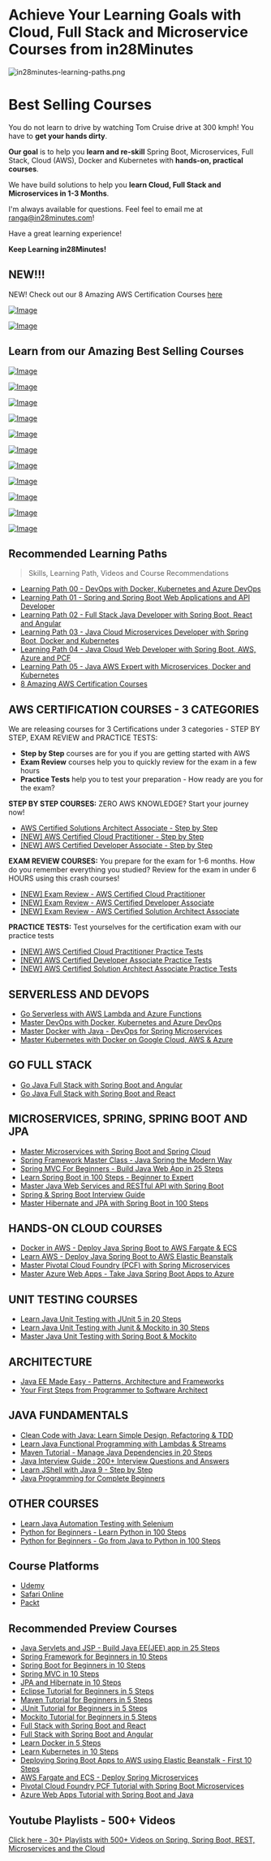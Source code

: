 # Achieve Your Learning Goals with Cloud, Full Stack and Microservice Courses from in28Minutes

![in28minutes-learning-paths.png](https://github.com/in28minutes/learn/raw/master/in28minutes-learning-paths.png)

# Best Selling Courses

You do not learn to drive by watching Tom Cruise drive at 300 kmph! You have to **get your hands dirty**.

**Our goal** is to help you **learn and re-skill** Spring Boot, Microservices, Full Stack, Cloud (AWS), Docker and Kubernetes with **hands-on, practical courses**.

We have build solutions to help you **learn Cloud, Full Stack and Microservices in 1-3 Months**.

I'm always available for questions. Feel feel to email me at ranga@in28minutes.com!

Have a great learning experience!

**Keep Learning in28Minutes!**

## NEW!!!

NEW! Check out our 8 Amazing AWS Certification Courses [here](./learning-paths/aws-certifications.md)

[![Image](https://www.springboottutorial.com/images/Course-go-serverless.png "Go Serverless with AWS Lambda and Azure Functions")](https://links.in28minutes.com/serverless-learn)

[![Image](https://www.springboottutorial.com/images/Course-clean-code.png "Clean Code with Java: Learn Simple Design, Refactoring & TDD")](https://links.in28minutes.com/clean-code-learn)


## Learn from our Amazing Best Selling Courses

[![Image](https://www.springboottutorial.com/images/Course-Master-Microservices-with-Spring-Boot-and-Spring-Cloud.png "Master Microservices with Spring Boot and Spring Cloud")](https://links.in28minutes.com/in28minutes-Microservices)

[![Image](https://www.springboottutorial.com/images/Course-Spring-Framework-Master-Class---Beginner-to-Expert.png "Spring Master Class - Beginner to Expert")](https://links.in28minutes.com/in28minutes-Spring)

[![Image](https://www.springboottutorial.com/images/Course-Go-Full-Stack-With-Spring-Boot-and-React.png "Go Full Stack with Spring Boot and React")](https://links.in28minutes.com/in28minutes-React)

[![Image](https://www.springboottutorial.com/images/Course-DevOps.png "DevOps Course")](https://links.in28minutes.com/DevOps-SBT)

[![Image](https://www.springboottutorial.com/images/Course-aws-architect-associate-certification.png "AWS Architect Associate Certification")](https://links.in28minutes.com/aws-architect-associate-certification)

[![Image](https://www.springboottutorial.com/images/Course-Deploy-Java-Spring-Boot-Apps-To-AWS.png "Deploying Spring Boot Apps to AWS using Elastic Beanstalk")](https://links.in28minutes.com/in28minutes-aws-elastic-beanstalk)

[![Image](https://www.springboottutorial.com/images/Course-KubernetesCrashCourse.png "Kubernetes Crash Course for Java Spring Boot Developers")](https://links.in28minutes.com/in28minutes-Kubernetes)

[![Image](https://www.springboottutorial.com/images/Course-DockerCrashCourseForJavaSpringBootDevelopers.png "Docker Crash Course for Java Spring Boot Developers")](https://links.in28minutes.com/in28minutes-Docker)

[![Image](https://www.springboottutorial.com/images/Course-Learn-Functional-Programming-with-Java.png "Functional Programming with Java")](https://links.in28minutes.com/in28minutes-java-fp)

[![Image](https://www.springboottutorial.com/images/Course-Java-Programming-for-Complete-Beginners-in-250-Steps.png "Java 9 Programming for Complete Beginners in 250 Steps
")](https://links.in28minutes.com/in28minutes-java)

[![Image](https://www.springboottutorial.com/images/Course-Python-Programming-For-Java-Programmers-in-100-Easy-Steps.png "Python For Beginners - Java to Python in 100 Steps")](https://links.in28minutes.com/in28minutes-java-python)

## Recommended Learning Paths

> Skills, Learning Path, Videos and Course Recommendations

 - [Learning Path 00 - DevOps with Docker, Kubernetes and Azure DevOps](./learning-paths/00.md)
 - [Learning Path 01 - Spring and Spring Boot Web Applications and API Developer](./learning-paths/01.md)
 - [Learning Path 02 - Full Stack Java Developer with Spring Boot, React and Angular](./learning-paths/02.md)
 - [Learning Path 03 - Java Cloud Microservices Developer with Spring Boot, Docker and Kubernetes](./learning-paths/03.md)
 - [Learning Path 04 - Java Cloud Web Developer with Spring Boot, AWS, Azure and PCF](./learning-paths/04.md)
 - [Learning Path 05 - Java AWS Expert with Microservices, Docker and Kubernetes](./learning-paths/05.md)
- [8 Amazing AWS Certification Courses](./learning-paths/aws-certifications.md)


## AWS CERTIFICATION COURSES - 3 CATEGORIES

We are releasing courses for 3 Certifications under 3 categories - STEP BY STEP, EXAM REVIEW and PRACTICE TESTS:
- **Step by Step** courses are for you if you are getting started with AWS
- **Exam Review** courses help you to quickly review for the exam in a few hours
- **Practice Tests** help you to test your preparation - How ready are you for the exam?

**STEP BY STEP COURSES:** ZERO AWS KNOWLEDGE? Start your journey now!

- [AWS Certified Solutions Architect Associate - Step by Step](https://www.udemy.com/course/aws-certified-solutions-architect-associate-step-by-step/?referralCode=17C170E214BBCA4215A2)
- [[NEW] AWS Certified Cloud Practitioner - Step by Step](https://www.udemy.com/course/aws-certified-cloud-practitioner-step-by-step/?referralCode=CC97F2AE4BE944E8F190)
- [[NEW] AWS Certified Developer Associate - Step by Step](https://www.udemy.com/course/aws-certified-developer-associate-step-by-step/?referralCode=8F5DCA2483DD36E3DDE2)

**EXAM REVIEW COURSES:** You prepare for the exam for 1-6 months. How do you remember everything you studied? Review for the exam in under 6 HOURS using this crash courses!

- [[NEW] Exam Review - AWS Certified Cloud Practitioner](https://www.udemy.com/course/exam-review-aws-certified-cloud-practitioner/?referralCode=51394EF1D035F1B5FB26)
- [[NEW] Exam Review - AWS Certified Developer Associate](https://www.udemy.com/course/new-exam-review-aws-certified-developer-associate/?referralCode=491B8743371EE97FCE33)
- [[NEW] Exam Review - AWS Certified Solution Architect Associate](https://www.udemy.com/course/exam-aws-certified-solution-architect-associate/?referralCode=1C88146E1248A956F1D3)

**PRACTICE TESTS:** Test yourselves for the certification exam with our practice tests

- [[NEW] AWS Certified Cloud Practitioner Practice Tests](https://www.udemy.com/course/aws-certified-cloud-practitioner-5-practice-tests/?referralCode=2E0DCC0C247F633CB597)
- [[NEW] AWS Certified Developer Associate Practice Tests](https://www.udemy.com/course/aws-certified-developer-associate-practice-tests-5/?referralCode=CD3CD9076D77F6CECD80)
- [[NEW] AWS Certified Solution Architect Associate Practice Tests](https://www.udemy.com/course/aws-certified-solution-architect-associate-practice-tests/?referralCode=1D2375C381CB0C1D994C)

## SERVERLESS AND DEVOPS

- [Go Serverless with AWS Lambda and Azure Functions](https://www.udemy.com/course/serverless-tutorial-aws-lambda-and-azure-functions/?referralCode=FEE4D6C2FE67B6F1C228)
- [Master DevOps with Docker, Kubernetes and Azure DevOps](https://www.udemy.com/course/devops-with-docker-kubernetes-and-azure-devops/?referralCode=F93F55C6C35088856B37)
- [Master Docker with Java - DevOps for Spring Microservices](https://www.udemy.com/course/docker-course-with-java-and-spring-boot-for-beginners/?referralCode=4142AD98678F24F8D6F2)
- [Master Kubernetes with Docker on Google Cloud, AWS & Azure](https://www.udemy.com/course/kubernetes-crash-course-for-java-developers/?referralCode=6DB689318954F1CD4450)

## GO FULL STACK

- [Go Java Full Stack with Spring Boot and Angular](https://www.udemy.com/course/full-stack-application-development-with-spring-boot-and-angular/?referralCode=011818996D7E69AA043A)
- [Go Java Full Stack with Spring Boot and React](https://www.udemy.com/course/full-stack-application-with-spring-boot-and-react/?referralCode=79D51E0FC41B136F0C36)

## MICROSERVICES, SPRING, SPRING BOOT AND JPA

- [Master Microservices with Spring Boot and Spring Cloud](https://www.udemy.com/course/microservices-with-spring-boot-and-spring-cloud/?referralCode=B0F90E21D02F74EDD96D)
- [Spring Framework Master Class - Java Spring the Modern Way](https://www.udemy.com/course/spring-tutorial-for-beginners/?referralCode=366336D53D708ED0B4A7)
- [Spring MVC For Beginners - Build Java Web App in 25 Steps](https://www.udemy.com/course/spring-mvc-tutorial-for-beginners-step-by-step/?referralCode=D03D49134873223A7758)
- [Learn Spring Boot in 100 Steps - Beginner to Expert](https://www.udemy.com/course/spring-boot-tutorial-for-beginners/?referralCode=3E34C56191F10E5519B8)
- [Master Java Web Services and RESTful API with Spring Boot](https://www.udemy.com/course/spring-web-services-tutorial/?referralCode=313AB5BCC3CBBC93C20E)
- [Spring & Spring Boot Interview Guide](https://www.udemy.com/course/spring-interview-questions-and-answers/?referralCode=25AB4487025B7D931E68)
- [Master Hibernate and JPA with Spring Boot in 100 Steps](https://www.udemy.com/course/hibernate-jpa-tutorial-for-beginners-in-100-steps/?referralCode=A3F8F65C26F48C510DB3)

## HANDS-ON CLOUD COURSES
- [Docker in AWS - Deploy Java Spring Boot to AWS Fargate & ECS](https://www.udemy.com/course/deploy-spring-microservices-to-aws-with-ecs-and-aws-fargate/?referralCode=E42DAC845ECB06C06F3C)
- [Learn AWS - Deploy Java Spring Boot to AWS Elastic Beanstalk](https://www.udemy.com/course/deploy-java-spring-boot-to-aws-amazon-web-service/?referralCode=BE833679CA30A6DF4392)
- [Master Pivotal Cloud Foundry (PCF) with Spring Microservices](https://www.udemy.com/course/learn-pivotal-cloud-foundry-pcf-deploying-spring-boot-apps/?referralCode=49E107F7B413FC4641D3)
- [Master Azure Web Apps - Take Java Spring Boot Apps to Azure](https://www.udemy.com/course/deploy-spring-boot-to-azure/?referralCode=935A211730976815F8F1)

## UNIT TESTING COURSES

- [Learn Java Unit Testing with JUnit 5 in 20 Steps](https://www.udemy.com/course/junit-tutorial-for-beginners-with-java-examples/?referralCode=4D4BE68A9F841C58B379)
- [Learn Java Unit Testing with Junit & Mockito in 30 Steps](https://www.udemy.com/course/mockito-tutorial-with-junit-examples/?referralCode=9AE57353B3B8DDDC42A2)
- [Master Java Unit Testing with Spring Boot & Mockito](https://www.udemy.com/course/learn-unit-testing-with-spring-boot/?referralCode=AF5CE698457224D64537)

## ARCHITECTURE

- [Java EE Made Easy - Patterns, Architecture and Frameworks](https://www.udemy.com/course/java-ee-design-patterns-architecture-and-frameworks/?referralCode=E7054863E4C1CED2745F)
- [Your First Steps from Programmer to Software Architect](https://www.udemy.com/course/software-architect-course-first-steps/?referralCode=D98542CF4D7BE64DC9A1)

## JAVA FUNDAMENTALS
- [Clean Code with Java: Learn Simple Design, Refactoring & TDD](https://www.udemy.com/course/java-clean-code-with-refactoring-and-tdd/?referralCode=201A00544D2D754A688F)
- [Learn Java Functional Programming with Lambdas & Streams](https://www.udemy.com/course/functional-programming-with-java/?referralCode=363DF55C13A42D930F78)
- [Maven Tutorial - Manage Java Dependencies in 20 Steps](https://www.udemy.com/course/learn-maven-java-dependency-management-in-20-steps/?referralCode=5C787D95C3A808C4EF81)
- [Java Interview Guide : 200+ Interview Questions and Answers](https://www.udemy.com/course/java-interview-questions-and-answers/?referralCode=8B21DED74058B9E55CAF)
- [Learn JShell with Java 9 - Step by Step](https://www.udemy.com/course/jshell-tutorial-for-beginners-with-java-9/?referralCode=FC9F01FDEBD8372455B8)
- [Java Programming for Complete Beginners](https://www.udemy.com/course/java-programming-tutorial-for-beginners/?referralCode=A8DF2E8DB62843066FDB)

## OTHER COURSES
- [Learn Java Automation Testing with Selenium](https://www.udemy.com/course/automation-testing-with-selenium-and-java-for-beginners/?referralCode=0CAAEDF7C042BD1856A6)
- [Python for Beginners - Learn Python in 100 Steps](https://www.udemy.com/course/python-tutorial-for-beginners/?referralCode=170406B98E0BFD880C92)
- [Python for Beginners - Go from Java to Python in 100 Steps](https://www.udemy.com/course/learn-python-programming-for-java-programmers/?referralCode=024CADAE63D890210559)

## Course Platforms

- [Udemy](https://github.com/in28minutes/learn#best-selling-courses)
- [Safari Online](https://www.safaribooksonline.com/search/?query=ranga%20karanam)
- [Packt](https://search.packtpub.com/?query=ranga%20karanam&refinementList%5Breleased%5D%5B0%5D=Available)

## Recommended Preview Courses

- [Java Servlets and JSP - Build Java EE(JEE) app in 25 Steps](https://courses.in28minutes.com/p/java-servlets-and-jsp-build-java-ee-jee-app-in-25-steps)
- [Spring Framework for Beginners in 10 Steps](https://courses.in28minutes.com/p/spring-framework-for-beginners)
- [Spring Boot for Beginners in 10 Steps](https://courses.in28minutes.com/p/spring-boot-for-beginners-in-10-steps)
- [Spring MVC in 10 Steps](https://www.youtube.com/watch?v=BjNhGaZDr0Y)
- [JPA and Hibernate in 10 Steps](https://courses.in28minutes.com/p/jpa-and-hibernate-tutorial-for-beginners-with-spring-boot)
- [Eclipse Tutorial for Beginners in 5 Steps](https://courses.in28minutes.com/p/eclipse-tutorial-for-beginners)
- [Maven Tutorial for Beginners in 5 Steps](https://courses.in28minutes.com/p/maven-tutorial-for-beginners-in-5-steps)
- [JUnit Tutorial for Beginners in 5 Steps](https://courses.in28minutes.com/p/junit-tutorial-for-beginners)
- [Mockito Tutorial for Beginners in 5 Steps](https://courses.in28minutes.com/p/mockito-for-beginner-in-5-steps)
- [Full Stack with Spring Boot and React](https://www.youtube.com/watch?v=SWXuXhZkNQc)
- [Full Stack with Spring Boot and Angular](https://www.youtube.com/watch?v=8ueiZf988qY)
- [Learn Docker in 5 Steps](https://www.youtube.com/watch?v=Rt5G5Gj7RP0)
- [Learn Kubernetes in 10 Steps](https://www.youtube.com/watch?v=rTNR7vDQDD8)
- [Deploying Spring Boot Apps to AWS using Elastic Beanstalk - First 10 Steps](https://www.youtube.com/watch?v=ueKwBqobijE)
- [AWS Fargate and ECS - Deploy Spring Microservices](https://www.youtube.com/watch?v=2oXVYxIPs88)
- [Pivotal Cloud Foundry PCF Tutorial with Spring Boot Microservices](https://www.youtube.com/watch?v=bafEegslWoc)
- [Azure Web Apps Tutorial with Spring Boot and Java](https://www.youtube.com/watch?v=-tia-ZaprHQ)

## Youtube Playlists - 500+ Videos

[Click here - 30+ Playlists with 500+ Videos on Spring, Spring Boot, REST, Microservices and the Cloud](https://www.youtube.com/user/rithustutorials/playlists?view=1&sort=lad&flow=list)

